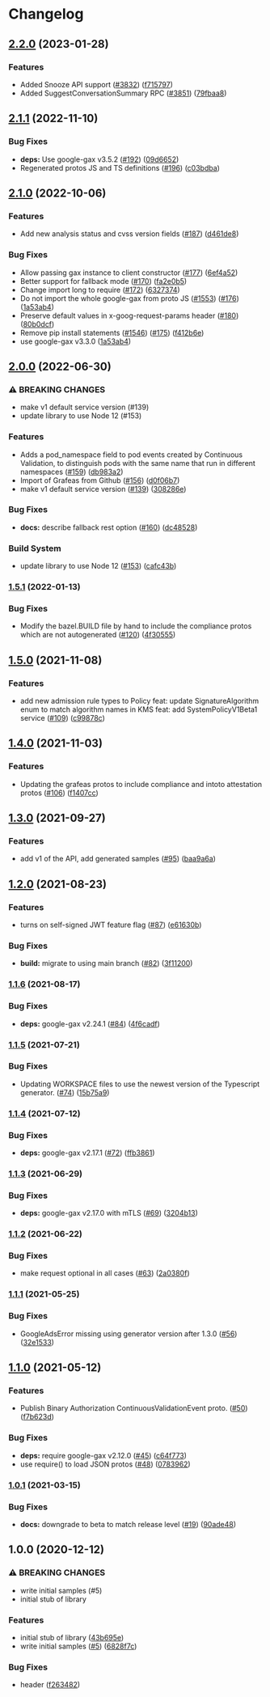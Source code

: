 # Changelog

## [2.2.0](https://github.com/googleapis/google-cloud-node/compare/binary-authorization-v2.1.1...binary-authorization-v2.2.0) (2023-01-28)


### Features

* Added Snooze API support ([#3832](https://github.com/googleapis/google-cloud-node/issues/3832)) ([f715797](https://github.com/googleapis/google-cloud-node/commit/f715797a46cdd2bf4dffc1a82378986941fd6d79))
* Added SuggestConversationSummary RPC ([#3851](https://github.com/googleapis/google-cloud-node/issues/3851)) ([79fbaa8](https://github.com/googleapis/google-cloud-node/commit/79fbaa833d08738fa37aa37158ddb5b1c91710e1))

## [2.1.1](https://github.com/googleapis/nodejs-binary-authorization/compare/v2.1.0...v2.1.1) (2022-11-10)


### Bug Fixes

* **deps:** Use google-gax v3.5.2 ([#192](https://github.com/googleapis/nodejs-binary-authorization/issues/192)) ([09d6652](https://github.com/googleapis/nodejs-binary-authorization/commit/09d665200e6cc8fec5e026a2234990e48a3a94d4))
* Regenerated protos JS and TS definitions ([#196](https://github.com/googleapis/nodejs-binary-authorization/issues/196)) ([c03bdba](https://github.com/googleapis/nodejs-binary-authorization/commit/c03bdbadea89865d7975e797a6f8d2cb22765252))

## [2.1.0](https://github.com/googleapis/nodejs-binary-authorization/compare/v2.0.0...v2.1.0) (2022-10-06)


### Features

* Add new analysis status and cvss version fields ([#187](https://github.com/googleapis/nodejs-binary-authorization/issues/187)) ([d461de8](https://github.com/googleapis/nodejs-binary-authorization/commit/d461de86c3abc5db180ae32ea4e6063f3c00df25))


### Bug Fixes

* Allow passing gax instance to client constructor ([#177](https://github.com/googleapis/nodejs-binary-authorization/issues/177)) ([6ef4a52](https://github.com/googleapis/nodejs-binary-authorization/commit/6ef4a520c1bb49fca8159324dbf41af10931357e))
* Better support for fallback mode ([#170](https://github.com/googleapis/nodejs-binary-authorization/issues/170)) ([fa2e0b5](https://github.com/googleapis/nodejs-binary-authorization/commit/fa2e0b5991a80e912c65f896bdc0c2670b2a349d))
* Change import long to require ([#172](https://github.com/googleapis/nodejs-binary-authorization/issues/172)) ([6327374](https://github.com/googleapis/nodejs-binary-authorization/commit/6327374ea12b05cc4d752b059e4d9a098174f45b))
* Do not import the whole google-gax from proto JS ([#1553](https://github.com/googleapis/nodejs-binary-authorization/issues/1553)) ([#176](https://github.com/googleapis/nodejs-binary-authorization/issues/176)) ([1a53ab4](https://github.com/googleapis/nodejs-binary-authorization/commit/1a53ab4d1bb04f4759494973a3297c3dcf295833))
* Preserve default values in x-goog-request-params header ([#180](https://github.com/googleapis/nodejs-binary-authorization/issues/180)) ([80b0dcf](https://github.com/googleapis/nodejs-binary-authorization/commit/80b0dcf989b20f874e0912af641fdc12419887f2))
* Remove pip install statements ([#1546](https://github.com/googleapis/nodejs-binary-authorization/issues/1546)) ([#175](https://github.com/googleapis/nodejs-binary-authorization/issues/175)) ([f412b6e](https://github.com/googleapis/nodejs-binary-authorization/commit/f412b6e8349aab08d3d5d985cd38f91750c1f030))
* use google-gax v3.3.0 ([1a53ab4](https://github.com/googleapis/nodejs-binary-authorization/commit/1a53ab4d1bb04f4759494973a3297c3dcf295833))

## [2.0.0](https://github.com/googleapis/nodejs-binary-authorization/compare/v1.5.1...v2.0.0) (2022-06-30)


### ⚠ BREAKING CHANGES

* make v1 default service version (#139)
* update library to use Node 12 (#153)

### Features

* Adds a pod_namespace field to pod events created by Continuous Validation, to distinguish pods with the same name that run in different namespaces ([#159](https://github.com/googleapis/nodejs-binary-authorization/issues/159)) ([db983a2](https://github.com/googleapis/nodejs-binary-authorization/commit/db983a2911ae969da1ebf2096e48a33e78ea5ea1))
* Import of Grafeas from Github ([#156](https://github.com/googleapis/nodejs-binary-authorization/issues/156)) ([d0f06b7](https://github.com/googleapis/nodejs-binary-authorization/commit/d0f06b73b78137400461486d7b6020d370fd3efe))
* make v1 default service version ([#139](https://github.com/googleapis/nodejs-binary-authorization/issues/139)) ([308286e](https://github.com/googleapis/nodejs-binary-authorization/commit/308286e8d92d62ba8d1c0e6c7ec3d0a921e63294))


### Bug Fixes

* **docs:** describe fallback rest option ([#160](https://github.com/googleapis/nodejs-binary-authorization/issues/160)) ([dc48528](https://github.com/googleapis/nodejs-binary-authorization/commit/dc48528c213f6eb2557a647333879370494a00e7))


### Build System

* update library to use Node 12 ([#153](https://github.com/googleapis/nodejs-binary-authorization/issues/153)) ([cafc43b](https://github.com/googleapis/nodejs-binary-authorization/commit/cafc43b1d91f0aa23b8db9848a05fbd2cb65da10))

### [1.5.1](https://github.com/googleapis/nodejs-binary-authorization/compare/v1.5.0...v1.5.1) (2022-01-13)


### Bug Fixes

* Modify the bazel.BUILD file by hand to include the compliance protos which are not autogenerated ([#120](https://github.com/googleapis/nodejs-binary-authorization/issues/120)) ([4f30555](https://github.com/googleapis/nodejs-binary-authorization/commit/4f305551c6d9f97bd2e4ef8430fd7dc9cfc6f9c9))

## [1.5.0](https://www.github.com/googleapis/nodejs-binary-authorization/compare/v1.4.0...v1.5.0) (2021-11-08)


### Features

* add new admission rule types to Policy feat: update SignatureAlgorithm enum to match algorithm names in KMS feat: add SystemPolicyV1Beta1 service ([#109](https://www.github.com/googleapis/nodejs-binary-authorization/issues/109)) ([c99878c](https://www.github.com/googleapis/nodejs-binary-authorization/commit/c99878c99a19b80301cdd9219390d00984e78c14))

## [1.4.0](https://www.github.com/googleapis/nodejs-binary-authorization/compare/v1.3.0...v1.4.0) (2021-11-03)


### Features

* Updating the grafeas protos to include compliance and intoto attestation protos ([#106](https://www.github.com/googleapis/nodejs-binary-authorization/issues/106)) ([f1407cc](https://www.github.com/googleapis/nodejs-binary-authorization/commit/f1407ccc83b93a41aa2065fc2bd0ea91aa93e0e4))

## [1.3.0](https://www.github.com/googleapis/nodejs-binary-authorization/compare/v1.2.0...v1.3.0) (2021-09-27)


### Features

* add v1 of the API, add generated samples ([#95](https://www.github.com/googleapis/nodejs-binary-authorization/issues/95)) ([baa9a6a](https://www.github.com/googleapis/nodejs-binary-authorization/commit/baa9a6aa096acc89a367a0ac4fcba5c899cb6f2a))

## [1.2.0](https://www.github.com/googleapis/nodejs-binary-authorization/compare/v1.1.6...v1.2.0) (2021-08-23)


### Features

* turns on self-signed JWT feature flag ([#87](https://www.github.com/googleapis/nodejs-binary-authorization/issues/87)) ([e61630b](https://www.github.com/googleapis/nodejs-binary-authorization/commit/e61630b2e9b978798a5b01ea7c637bccad6b37e9))


### Bug Fixes

* **build:** migrate to using main branch ([#82](https://www.github.com/googleapis/nodejs-binary-authorization/issues/82)) ([3f11200](https://www.github.com/googleapis/nodejs-binary-authorization/commit/3f112009748af38f5f3939ceca28e49f527b583b))

### [1.1.6](https://www.github.com/googleapis/nodejs-binary-authorization/compare/v1.1.5...v1.1.6) (2021-08-17)


### Bug Fixes

* **deps:** google-gax v2.24.1 ([#84](https://www.github.com/googleapis/nodejs-binary-authorization/issues/84)) ([4f6cadf](https://www.github.com/googleapis/nodejs-binary-authorization/commit/4f6cadf938a15a6d2e6332b3fd2697696c78106b))

### [1.1.5](https://www.github.com/googleapis/nodejs-binary-authorization/compare/v1.1.4...v1.1.5) (2021-07-21)


### Bug Fixes

* Updating WORKSPACE files to use the newest version of the Typescript generator. ([#74](https://www.github.com/googleapis/nodejs-binary-authorization/issues/74)) ([15b75a9](https://www.github.com/googleapis/nodejs-binary-authorization/commit/15b75a9136ecd8131b4fea24de8be69bfbfb989d))

### [1.1.4](https://www.github.com/googleapis/nodejs-binary-authorization/compare/v1.1.3...v1.1.4) (2021-07-12)


### Bug Fixes

* **deps:** google-gax v2.17.1 ([#72](https://www.github.com/googleapis/nodejs-binary-authorization/issues/72)) ([ffb3861](https://www.github.com/googleapis/nodejs-binary-authorization/commit/ffb3861356b4a63ad32517e860efd265280ae831))

### [1.1.3](https://www.github.com/googleapis/nodejs-binary-authorization/compare/v1.1.2...v1.1.3) (2021-06-29)


### Bug Fixes

* **deps:** google-gax v2.17.0 with mTLS ([#69](https://www.github.com/googleapis/nodejs-binary-authorization/issues/69)) ([3204b13](https://www.github.com/googleapis/nodejs-binary-authorization/commit/3204b13efb5ff3f75d8dec0a393c7b86200c8d28))

### [1.1.2](https://www.github.com/googleapis/nodejs-binary-authorization/compare/v1.1.1...v1.1.2) (2021-06-22)


### Bug Fixes

* make request optional in all cases ([#63](https://www.github.com/googleapis/nodejs-binary-authorization/issues/63)) ([2a0380f](https://www.github.com/googleapis/nodejs-binary-authorization/commit/2a0380f6463b5ad0ee58b5a35ebe41d363390874))

### [1.1.1](https://www.github.com/googleapis/nodejs-binary-authorization/compare/v1.1.0...v1.1.1) (2021-05-25)


### Bug Fixes

* GoogleAdsError missing using generator version after 1.3.0 ([#56](https://www.github.com/googleapis/nodejs-binary-authorization/issues/56)) ([32e1533](https://www.github.com/googleapis/nodejs-binary-authorization/commit/32e1533ae0d5ff336f3ec671fd7df34e88c49d12))

## [1.1.0](https://www.github.com/googleapis/nodejs-binary-authorization/compare/v1.0.1...v1.1.0) (2021-05-12)


### Features

* Publish Binary Authorization ContinuousValidationEvent proto. ([#50](https://www.github.com/googleapis/nodejs-binary-authorization/issues/50)) ([f7b623d](https://www.github.com/googleapis/nodejs-binary-authorization/commit/f7b623d4427a7382b9e8643a8aeaa06516bd7350))


### Bug Fixes

* **deps:** require google-gax v2.12.0 ([#45](https://www.github.com/googleapis/nodejs-binary-authorization/issues/45)) ([c64f773](https://www.github.com/googleapis/nodejs-binary-authorization/commit/c64f77399f5f3586f18525559d1d13763a49555e))
* use require() to load JSON protos ([#48](https://www.github.com/googleapis/nodejs-binary-authorization/issues/48)) ([0783962](https://www.github.com/googleapis/nodejs-binary-authorization/commit/07839629bb8abc34bfceb5055d8b5c5304311109))

### [1.0.1](https://www.github.com/googleapis/nodejs-binary-authorization/compare/v1.0.0...v1.0.1) (2021-03-15)


### Bug Fixes

* **docs:** downgrade to beta to match release level ([#19](https://www.github.com/googleapis/nodejs-binary-authorization/issues/19)) ([90ade48](https://www.github.com/googleapis/nodejs-binary-authorization/commit/90ade48c8088e3b2b41b6059e57ee57fd12f17de))

## 1.0.0 (2020-12-12)


### ⚠ BREAKING CHANGES

* write initial samples (#5)
* initial stub of library

### Features

* initial stub of library ([43b695e](https://www.github.com/googleapis/nodejs-binary-authorization/commit/43b695e416eb52032a138502af170a3ce55969fa))
* write initial samples ([#5](https://www.github.com/googleapis/nodejs-binary-authorization/issues/5)) ([6828f7c](https://www.github.com/googleapis/nodejs-binary-authorization/commit/6828f7c01942aa90f6ccc390b38f711f3fdfba41))


### Bug Fixes

* header ([f263482](https://www.github.com/googleapis/nodejs-binary-authorization/commit/f263482d3d500a35fa522a4f19ee1be5897d0b8b))
